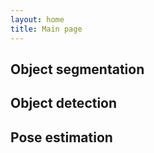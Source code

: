 ```yaml
---
layout: home
title: Main page
---
```


## Object segmentation


## Object detection


## Pose estimation

